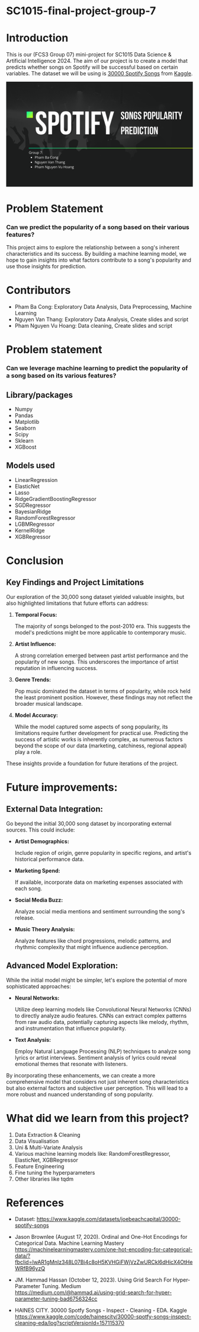 # SC1015-final-project-group-7
# Introduction 
This is our (FCS3 Group 07) mini-project for SC1015 Data Science & Artificial Intelligence 2024. The aim of our project is to create a model that predicts whether songs on Spotify will be successful based on certain variables. 
The dataset we will be using is [30000 Spotify Songs](https://www.kaggle.com/datasets/joebeachcapital/30000-spotify-songs) from [Kaggle](https://www.kaggle.com/).

![image](https://github.com/pbcong/SC1015-final-project-group-7/blob/main/Screenshot%202024-04-24%20192949.png?raw=true)

# Problem Statement
### Can we predict the popularity of a song based on their various features?

This project aims to explore the relationship between a song's inherent characteristics and its success. By building a machine learning model, we hope to gain insights into what factors contribute to a song's popularity and use those insights for prediction.

# Contributors 
<ul>
  <li>Pham Ba Cong: Exploratory Data Analysis, Data Preprocessing, Machine Learning</li>
  <li>Nguyen Van Thang: Exploratory Data Analysis, Create slides and script</li>
  <li>Pham Nguyen Vu Hoang: Data cleaning, Create slides and script</li>
</ul>

<h1> Problem statement </h1>

### Can we leverage machine learning to predict the popularity of a song based on its various features?

<h2> Library/packages </h2>
<ul>
  <li>Numpy</li>
  <li>Pandas</li>
  <li>Matplotlib</li>
  <li>Seaborn</li>
  <li>Scipy</li>
  <li>Sklearn</li>
  <li>XGBoost</li>
</ul>
    
<h2>Models used</h2>
<ul>
  <li>LinearRegression</li>
  <li>ElasticNet</li>
  <li>Lasso</li>
  <li>RidgeGradientBoostingRegressor</li>
  <li>SGDRegressor</li>
  <li>BayesianRidge</li>
  <li>RandomForestRegressor</li>
  <li>LGBMRegressor</li>
  <li>KernelRidge</li>
  <li>XGBRegressor</li>
</ul>

<h1> Conclusion </h1>
<h2>Key Findings and Project Limitations</h2>
Our exploration of the 30,000 song dataset yielded valuable insights, but also highlighted limitations that future efforts can address:
<ol>
  <li>
    <p style="font-weight:bold"> Temporal Focus: </p> The majority of songs belonged to the post-2010 era. This suggests the model's predictions might be more applicable to contemporary music.
  </li>
  <li>
    <p style="font-weight:bold"> Artist Influence: </p> A strong correlation emerged between past artist performance and the popularity of new songs. This underscores the importance of artist reputation in influencing success.
  </li>
  <li>
    <p style="font-weight:bold"> Genre Trends: </p> Pop music dominated the dataset in terms of popularity, while rock held the least prominent position. However, these findings may not reflect the broader musical landscape.
  </li>
  <li>
    <p style="font-weight:bold"> Model Accuracy: </p> While the model captured some aspects of song popularity, its limitations require further development for practical use. Predicting the success of artistic works is inherently complex, as numerous factors beyond the scope of our data (marketing, catchiness, regional appeal) play a role.
  </li>
</ol>
These insights provide a foundation for future iterations of the project.

<h1> Future improvements: </h1>

<h2> External Data Integration: </h2>
<p> Go beyond the initial 30,000 song dataset by incorporating external sources. This could include: </p>
<ul>
  <li>
    <p style="font-weight:bold"> Artist Demographics: </p> Include region of origin, genre popularity in specific regions, and artist's historical performance data.
  </li>
  <li>
    <p style="font-weight:bold"> Marketing Spend: </p> If available, incorporate data on marketing expenses associated with each song.
  </li>
  <li>
    <p style="font-weight:bold"> Social Media Buzz: </p> Analyze social media mentions and sentiment surrounding the song's release.
  </li>
  <li>
    <p style="font-weight:bold"> Music Theory Analysis: </p> Analyze features like chord progressions, melodic patterns, and rhythmic complexity that might influence audience perception.
  </li>
</ul>

<h2>Advanced Model Exploration:</h2>
<p>While the initial model might be simpler, let's explore the potential of more sophisticated approaches:</p>
<ul>
  <li>
    <p style="font-weight:bold"> Neural Networks: </p> Utilize deep learning models like Convolutional Neural Networks (CNNs) to directly analyze audio features. CNNs can extract complex patterns from raw audio data, potentially capturing aspects like melody, rhythm, and instrumentation that influence popularity.
  </li>
  <li>
    <p style="font-weight:bold"> Text Analysis: </p> Employ Natural Language Processing (NLP) techniques to analyze song lyrics or artist interviews. Sentiment analysis of lyrics could reveal emotional themes that resonate with listeners.
  </li>
</ul>
 
 
<p> By incorporating these enhancements, we can create a more comprehensive model that considers not just inherent song characteristics but also external factors and subjective user perception. This will lead to a more robust and nuanced understanding of song popularity. </p>

<h1>What did we learn from this project?</h1>
<ol>
  <li>Data Extraction & Cleaning</li>
  <li>Data Visualisation</li>
  <li>Uni & Multi-Variate Analysis</li>
  <li>Various machine learning models like: RandomForestRegressor, ElasticNet, XGBRegressor</li>
  <li>Feature Engineering</li>
  <li>Fine tuning the hyperparameters</li>
  <li>Other libraries like tqdm</li>
</ol>

<h1>References</h1>
<ul>
  <li>
    <p>Dataset: <a href="https://www.kaggle.com/datasets/joebeachcapital/30000-spotify-songs">https://www.kaggle.com/datasets/joebeachcapital/30000-spotify-songs</a></p>
  </li>
  
  <li>
    <p>
      Jason Brownlee (August 17, 2020). Ordinal and One-Hot Encodings for Categorical Data. Machine Learning Mastery </br>
      <a href="https://machinelearningmastery.com/one-hot-encoding-for-categorical-data/?
    fbclid=IwAR1gMnIz348L07Bi4c8oH5KVHGiFWjVzZwURCkl6dHicX4OtHeWRfB96yzQ">https://machinelearningmastery.com/one-hot-encoding-for-categorical-data/?
    fbclid=IwAR1gMnIz348L07Bi4c8oH5KVHGiFWjVzZwURCkl6dHicX4OtHeWRfB96yzQ
      </a>
    </p>
  </li>
  
  <li>
    <p>
      JM. Hammad Hassan (October 12, 2023). Using Grid Search For Hyper-Parameter Tuning. Medium </br>
      <a href="https://medium.com/@hammad.ai/using-grid-search-for-hyper-parameter-tuning-bad6756324cc">https://medium.com/@hammad.ai/using-grid-search-for-hyper-parameter-tuning-bad6756324cc
      </a>
    </p>
  </li>
  
  <li>
    <p>
      HAINES CITY. 30000 Spotfy Songs - Inspect - Cleaning - EDA. Kaggle </br>
      <a href="https://www.kaggle.com/code/hainescity/30000-spotfy-songs-inspect-cleaning-eda/log?scriptVersionId=157115370">https://www.kaggle.com/code/hainescity/30000-spotfy-songs-inspect-cleaning-eda/log?scriptVersionId=157115370
      </a>
    </p>
  </li>
</ul>




